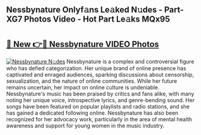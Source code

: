 ## Nessbynature Onlyf𝚊ns Le𝚊ked N𝚞des - Part-XG7 Photos Video - Hot Part Le𝚊ks MQx95

# <h2><a href="http://ab54741.deff.icu/?id=Nessbynature">🔗 New 👉🔴 Nessbynature VIDEO Photos</a></h2>

[![Nessbynature N𝚞des](https://i.imgur.com/rIISA9y.gif)](http://ab54741.deff.icu/?id=Nessbynature)
Nessbynature is a complex and controversial figure who has defied categorization. Her unique brand of online presence has captivated and enraged audiences, sparking discussions about censorship, sexualization, and the nature of online communities. While her future remains uncertain, her impact on online culture is undeniable. Nessbynature's music has been praised by critics and fans alike, with many noting her unique voice, introspective lyrics, and genre-bending sound. Her songs have been featured on popular playlists and radio stations, and she has gained a dedicated following online. Nessbynature has also been recognized for her advocacy work, particularly in the area of mental health awareness and support for young women in the music industry.
